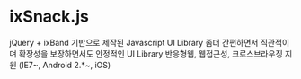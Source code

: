 # ixSnack.js
jQuery + ixBand 기반으로 제작된 Javascript UI Library
좀더 간편하면서 직관적이며 확장성을 보장하면서도 안정적인 UI Library
반응형웹, 웹접근성, 크로스브라우징 지원 (IE7~, Android 2.*~, iOS)
